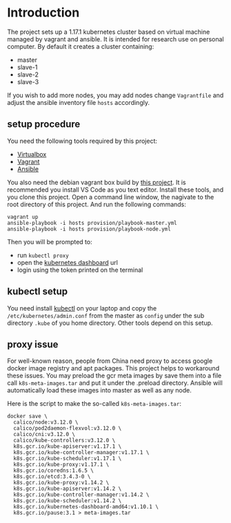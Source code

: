 # Introduction

The project sets up a 1.17.1 kubernetes cluster based on virtual machine
managed by vagrant and ansible. It is intended for research use on personal
computer. By default it creates a cluster containing:

- master
- slave-1
- slave-2
- slave-3

If you wish to add more nodes, you may add nodes change `Vagrantfile` and
adjust the ansible inventory file `hosts` accordingly.

## setup procedure

You need the following tools required by this project:

- [Virtualbox][1]
- [Vagrant][2]
- [Ansible][3]

You also need the debian vagrant box build by [this project][4].
It is recommended you install VS Code as you text editor.
Install these tools, and you clone this project.
Open a command line window, the nagivate to the root directory of this project.
And run the following commands:

    vagrant up
    ansible-playbook -i hosts provision/playbook-master.yml
    ansible-playbook -i hosts provision/playbook-node.yml

Then you will be prompted to:

- run `kubectl proxy`
- open the [kubernetes dashboard][5] url
- login using the token printed on the terminal

## kubectl setup

You need install [kubectl][6] on your laptop and copy the
`/etc/kubernetes/admin.conf` from the master as `config`
under the sub directory `.kube` of you home directory.
Other tools depend on this setup.

## proxy issue

For well-known reason, people from China need proxy to access google
docker image registry and apt packages. This project helps to workaround
these issues. You may preload the gcr meta images by save them into a file
call `k8s-meta-images.tar` and put it under the .preload directory. Ansible
will automatically load these images into master as well as any node.

Here is the script to make the so-called `k8s-meta-images.tar`:

    docker save \
      calico/node:v3.12.0 \
      calico/pod2daemon-flexvol:v3.12.0 \
      calico/cni:v3.12.0 \
      calico/kube-controllers:v3.12.0 \
      k8s.gcr.io/kube-apiserver:v1.17.1 \
      k8s.gcr.io/kube-controller-manager:v1.17.1 \
      k8s.gcr.io/kube-scheduler:v1.17.1 \
      k8s.gcr.io/kube-proxy:v1.17.1 \
      k8s.gcr.io/coredns:1.6.5 \
      k8s.gcr.io/etcd:3.4.3-0 \
      k8s.gcr.io/kube-proxy:v1.14.2 \
      k8s.gcr.io/kube-apiserver:v1.14.2 \
      k8s.gcr.io/kube-controller-manager:v1.14.2 \
      k8s.gcr.io/kube-scheduler:v1.14.2 \
      k8s.gcr.io/kubernetes-dashboard-amd64:v1.10.1 \
      k8s.gcr.io/pause:3.1 > meta-images.tar


[1]: https://www.virtualbox.org/
[2]: https://www.vagrantup.com/
[3]: https://www.ansible.com/
[4]: https://github.com/schnell18/vmbot/tree/master/debian
[5]: http://localhost:8001/api/v1/namespaces/kube-system/services/https:kubernetes-dashboard:/proxy/
[6]: https://k8smeetup.github.io/docs/tasks/tools/install-kubectl/ 
